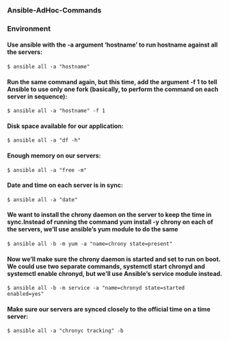 ### Ansible-AdHoc-Commands

### Environment
#### Use ansible with the -a argument ‘hostname’ to run hostname against all the servers: 
```
$ ansible all -a "hostname"
```
#### Run the same command again, but this time, add the argument -f 1 to tell Ansible to use only one fork (basically, to perform the command on each server in sequence):
```
$ ansible all -a "hostname" -f 1
```
#### Disk space available for our application:
```
$ ansible all -a "df -h"
```
#### Enough memory on our servers: 
```
$ ansible all -a "free -m"
```
#### Date and time on each server is in sync: 
```
$ ansible all -a "date"
```
#### We want to install the chrony daemon on the server to keep the time in sync.Instead of running the command yum install -y chrony on each of the servers, we’ll use ansible’s yum module to do the same
```
$ ansible all -b -m yum -a "name=chrony state=present"
```
#### Now we’ll make sure the chrony daemon is started and set to run on boot. We could use two separate commands, systemctl start chronyd and systemctl enable chronyd, but we’ll use Ansible’s service module instead. 
```
$ ansible all -b -m service -a "name=chronyd state=started enabled=yes"
```
#### Make sure our servers are synced closely to the official time on a time server:
```
$ ansible all -a "chronyc tracking" -b
```
